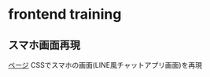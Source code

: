 # frontend training
## スマホ画面再現
[ページ](https://marcy326.github.io/frontend_training01/)
CSSでスマホの画面(LINE風チャットアプリ画面)を再現